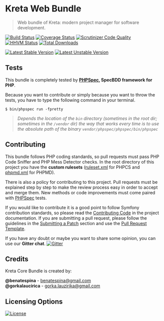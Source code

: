 # Kreta Web Bundle
> Web bundle of Kreta: modern project manager for software development.

[![Build Status](https://travis-ci.org/kreta-io/WebBundle.svg?branch=master)](https://travis-ci.org/kreta-io/WebBundle)
[![Coverage Status](https://img.shields.io/coveralls/kreta-io/WebBundle.svg)](https://coveralls.io/r/kreta-io/WebBundle)
[![Scrutinizer Code Quality](https://scrutinizer-ci.com/g/kreta-io/WebBundle/badges/quality-score.png?b=master)](https://scrutinizer-ci.com/g/kreta-io/WebBundle/?branch=master)
[![HHVM Status](http://hhvm.h4cc.de/badge/kreta/web-bundle.svg)](http://hhvm.h4cc.de/package/kreta/web-bundle)
[![Total Downloads](https://poser.pugx.org/kreta/web-bundle/downloads.svg)](https://packagist.org/packages/kreta/web-bundle)

[![Latest Stable Version](https://poser.pugx.org/kreta/web-bundle/v/stable.svg)](https://packagist.org/packages/kreta/web-bundle)
[![Latest Unstable Version](https://poser.pugx.org/kreta/web-bundle/v/unstable.svg)](https://packagist.org/packages/kreta/web-bundle)

Tests
-----

This bundle is completely tested by **[PHPSpec][1], SpecBDD framework for PHP**.

Because you want to contribute or simply because you want to throw the tests, you have to type the following command
in your terminal.

    $ bin/phpspec run -fpretty

>*Depends the location of the `bin` directory (sometimes in the root dir; sometimes in the `/vendor` dir) the way that
works every time is to use the absolute path of the binary `vendor/phpspec/phpspec/bin/phpspec`*

Contributing
------------

This bundle follows PHP coding standards, so pull requests must pass PHP Code Sniffer and PHP Mess Detector
checks. In the root directory of this project you have the **custom rulesets** ([ruleset.xml]() for PHPCS and
[phpmd.xml]() for PHPMD).

There is also a policy for contributing to this project. Pull requests must
be explained step by step to make the review process easy in order to
accept and merge them. New methods or code improvements must come paired with [PHPSpec][1] tests.

If you would like to contribute it is a good point to follow Symfony contribution standards,
so please read the [Contributing Code][2] in the project
documentation. If you are submitting a pull request, please follow the guidelines
in the [Submitting a Patch][3] section and use the [Pull Request Template][4].

If you have any doubt or maybe you want to share some opinion, you can use our **Gitter chat**.
[![Gitter](https://badges.gitter.im/Join%20Chat.svg)](https://gitter.im/kreta-io/kreta?utm_source=badge&utm_medium=badge&utm_campaign=pr-badge&utm_content=badge)

[1]: http://www.phpspec.net/
[2]: http://symfony.com/doc/current/contributing/code/index.html
[3]: http://symfony.com/doc/current/contributing/code/patches.html#check-list
[4]: http://symfony.com/doc/current/contributing/code/patches.html#make-a-pull-request

Credits
-------
Kreta Core Bundle is created by:
>
**@benatespina** - [benatespina@gmail.com](mailto:benatespina@gmail.com)<br/>
**@gorkalaucirica** - [gorka.lauzirika@gmail.com](mailto:gorka.lauzirika@gmail.com)

Licensing Options
-----------------
[![License](https://poser.pugx.org/kreta/web-bundle/license.svg)](https://github.com/kreta-io/kreta/blob/master/LICENSE)

